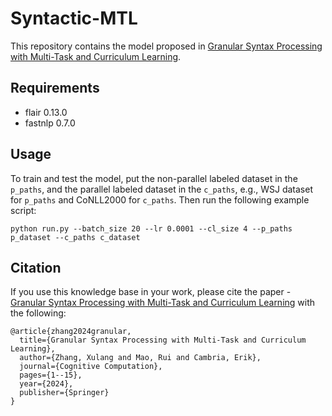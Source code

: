 # Syntactic-MTL

This repository contains the model proposed in [Granular Syntax Processing with Multi-Task and Curriculum Learning](https://link.springer.com/article/10.1007/s12559-024-10320-1). 

## Requirements
* flair 0.13.0
* fastnlp 0.7.0

## Usage
To train and test the model, put the non-parallel labeled dataset in the `p_paths`, and the parallel labeled dataset in the `c_paths`, e.g., WSJ dataset for `p_paths` and CoNLL2000 for `c_paths`. Then run the following example script:
```
python run.py --batch_size 20 --lr 0.0001 --cl_size 4 --p_paths p_dataset --c_paths c_dataset
```

## Citation
If you use this knowledge base in your work, please cite the paper - [Granular Syntax Processing with Multi-Task and Curriculum Learning](https://link.springer.com/article/10.1007/s12559-024-10320-1) with the following:
```
@article{zhang2024granular,
  title={Granular Syntax Processing with Multi-Task and Curriculum Learning},
  author={Zhang, Xulang and Mao, Rui and Cambria, Erik},
  journal={Cognitive Computation},
  pages={1--15},
  year={2024},
  publisher={Springer}
}
```
